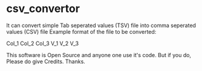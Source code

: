 # csv_convertor
It can convert simple Tab seperated values (TSV) file into comma seperated values (CSV) file
Example format of the file to be converted:

Col_1	Col_2	Col_3 
V_1	V_2	V_3

This software is Open Source and anyone one use it's code. 
But if you do, Please do give Credits.
Thanks.
